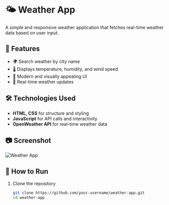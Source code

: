 # 🌤 Weather App  

A simple and responsive weather application that fetches real-time weather data based on user input.  

## 🚀 Features  
- 🌍 Search weather by city name  
- 🌡 Displays temperature, humidity, and wind speed  
- 🎨 Modern and visually appealing UI  
- 🔄 Real-time weather updates  

## 🛠 Technologies Used  
- **HTML, CSS** for structure and styling  
- **JavaScript** for API calls and interactivity  
- **OpenWeather API** for real-time weather data  

## 📷 Screenshot  
![Weather App](./path-to-image.png)  

## 🔧 How to Run  
1. Clone the repository  
   ```bash
   git clone https://github.com/your-username/weather-app.git
   cd weather-app
